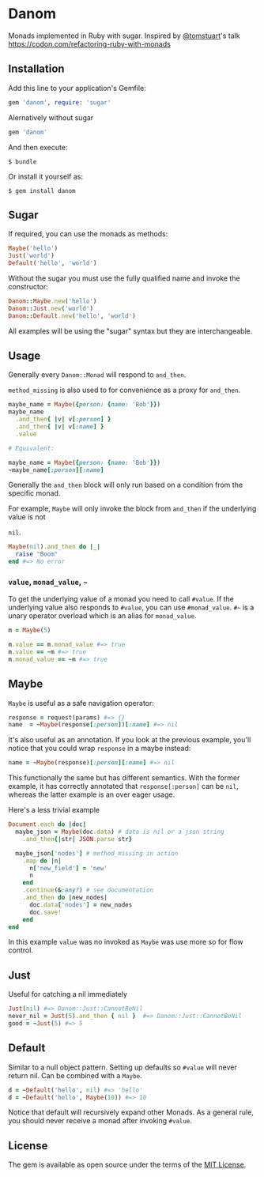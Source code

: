 # Danom

Monads implemented in Ruby with sugar. Inspired by [@tomstuart](https://twitter.com/tomstuart)'s
talk https://codon.com/refactoring-ruby-with-monads

## Installation

Add this line to your application's Gemfile:

```ruby
gem 'danom', require: 'sugar'
```

Alernatively without sugar

```ruby
gem 'danom'
```

And then execute:

    $ bundle

Or install it yourself as:

    $ gem install danom

## Sugar

If required, you can use the monads as methods:

```ruby
Maybe('hello')
Just('world')
Default('hello', 'world')
```

Without the sugar you must use the fully qualified name and invoke the constructor:

```ruby
Danom::Maybe.new('hello')
Danom::Just.new('world')
Danom::Default.new('hello', 'world')
```

All examples will be using the "sugar" syntax but they are interchangeable.


## Usage

Generally every `Danom::Monad` will respond to `and_then`.

`method_missing` is also used to for convenience as a proxy for `and_then`.

```ruby
maybe_name = Maybe({person: {name: 'Bob'}})
maybe_name
  .and_then{ |v| v[:person] }
  .and_then{ |v| v[:name] }
  .value

# Equivalent:

maybe_name = Maybe({person: {name: 'Bob'}})
~maybe_name[:person][:name]
```


Generally the `and_then` block will only run based on a condition from the specific monad.

For example, `Maybe` will only invoke the block from `and_then` if the underlying value is not

`nil`.

```ruby
Maybe(nil).and_then do |_|
  raise "Boom"
end #=> No error
```


### `value`, `monad_value`, `~`

To get the underlying value of a monad you need to call `#value`. If the underlying value also
responds to `#value`, you can use `#monad_value`. `#~` is a unary operator overload which is an
alias for `monad_value`.

```ruby
m = Maybe(5)

m.value == m.monad_value #=> true
m.value == ~m #=> true
m.monad_value == ~m #=> true
```

## Maybe

`Maybe` is useful as a safe navigation operator:

```ruby
response = request(params) #=> {}
name  = ~Maybe(response[:person])[:name] #=> nil
```

It's also useful as an annotation. If you look at the previous example, you'll notice that you could
wrap `response` in a maybe instead:

```ruby
name = ~Maybe(response)[:person][:name] #=> nil
```

This functionally the same but has different semantics. With the former example, it has correctly
annotated that `response[:person]` can be `nil`, whereas the latter example is an over eager usage.



Here's a less trivial example

```ruby
Document.each do |doc|
  maybe_json = Maybe(doc.data) # data is nil or a json string
    .and_then{|str| JSON.parse str}

  maybe_json['nodes'] # method_missing in action
    .map do |n|
      n['new_field'] = 'new'
      n
    end
    .continue(&:any?) # see documentation
    .and_then do |new_nodes|
      doc.data['nodes'] = new_nodes
      doc.save!
    end
end
```

In this example `value` was no invoked as `Maybe` was use more so for flow control.

## Just

Useful for catching a nil immediately

```ruby
Just(nil) #=> Danom::Just::CannotBeNil
never_nil = Just(5).and_then { nil }  #=> Danom::Just::CannotBeNil
good = ~Just(5) #=> 5
```

## Default

Similar to a null object pattern. Setting up defaults so `#value` will never return nil. Can be
combined with a `Maybe`.

```ruby
d = ~Default('hello', nil) #=> 'hello'
d = ~Default('hello', Maybe(10)) #=> 10
```

Notice that default will recursively expand other Monads. As a general rule, you should never
receive a monad after invoking `#value`.

## License

The gem is available as open source under the terms of the [MIT License](http://opensource.org/licenses/MIT).
